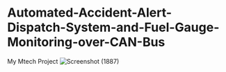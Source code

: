 # Automated-Accident-Alert-Dispatch-System-and-Fuel-Gauge-Monitoring-over-CAN-Bus
My Mtech Project
![Screenshot (1887)](https://user-images.githubusercontent.com/88953654/138480435-c8065b46-acd9-4a9c-8994-9b67e7201957.png)
